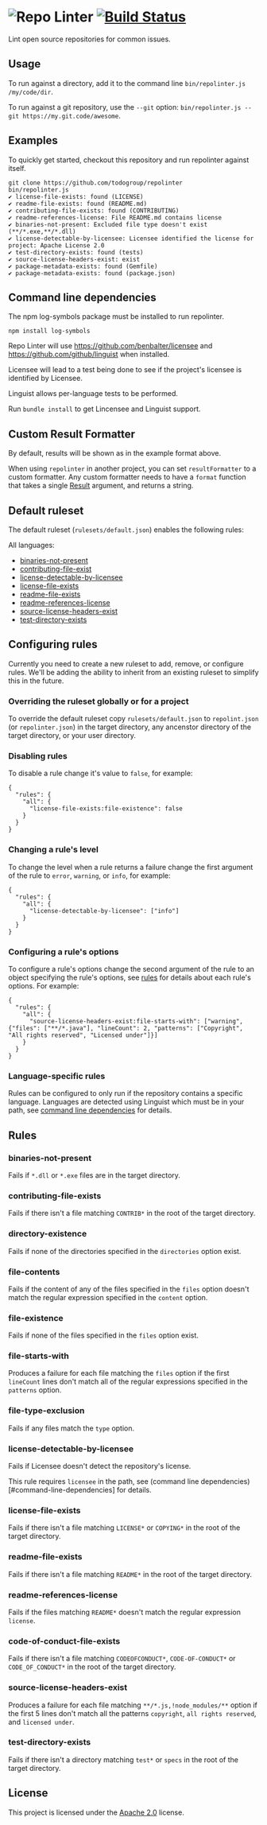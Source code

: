 # ![Repo Linter](docs/images/P_RepoLinter01_logo_only.png) [![Build Status](https://travis-ci.org/todogroup/repolinter.svg?branch=master)](https://travis-ci.org/todogroup/repolinter)

Lint open source repositories for common issues.

## Usage

To run against a directory, add it to the command line `bin/repolinter.js /my/code/dir`.

To run against a git repository, use the `--git` option: `bin/repolinter.js --git https://my.git.code/awesome`.

## Examples

To quickly get started, checkout this repository and run repolinter against itself.

```
git clone https://github.com/todogroup/repolinter
bin/repolinter.js
✔ license-file-exists: found (LICENSE)
✔ readme-file-exists: found (README.md)
✔ contributing-file-exists: found (CONTRIBUTING)
✔ readme-references-license: File README.md contains license
✔ binaries-not-present: Excluded file type doesn't exist (**/*.exe,**/*.dll)
✔ license-detectable-by-licensee: Licensee identified the license for project: Apache License 2.0
✔ test-directory-exists: found (tests)
✔ source-license-headers-exist: exist
✔ package-metadata-exists: found (Gemfile)
✔ package-metadata-exists: found (package.json)
```

## Command line dependencies

The npm log-symbols package must be installed to run repolinter.
```
npm install log-symbols
```

Repo Linter will use https://github.com/benbalter/licensee and https://github.com/github/linguist when installed.

Licensee will lead to a test being done to see if the project's licensee is identified by Licensee.

Linguist allows per-language tests to be performed.

Run `bundle install` to get Lincensee and Linguist support.

## Custom Result Formatter
By default, results will be shown as in the example format above.

When using `repolinter` in another project, you can set `resultFormatter` to a custom formatter. Any custom formatter needs to have a `format` function that takes a single [Result](./lib/result.js) argument, and returns a string.

## Default ruleset
The default ruleset (```rulesets/default.json```) enables the following rules:

All languages:
* [binaries-not-present](#binaries-not-present)
* [contributing-file-exist](#contributing-file-exists)
* [license-detectable-by-licensee](#license-detectable-by-licensee)
* [license-file-exists](#license-file-exists)
* [readme-file-exists](#readme-file-exists)
* [readme-references-license](#readme-references-license)
* [source-license-headers-exist]([#source-license-headers-exist)
* [test-directory-exists](#test-directory-exists)

## Configuring rules
Currently you need to create a new ruleset to add, remove, or configure rules. We'll be adding the ability to inherit from an existing ruleset to simplify this in the future.

### Overriding the ruleset globally or for a project
To override the default ruleset copy ```rulesets/default.json``` to ```repolint.json``` (or ```repolinter.json```) in the target directory, any ancenstor directory of the target directory, or your user directory.

### Disabling rules
To disable a rule change it's value to ```false```, for example:
```
{
  "rules": {
    "all": {
      "license-file-exists:file-existence": false
    }
  }
}
```

### Changing a rule's level
To change the level when a rule returns a failure change the first argument of the rule to ```error```, ```warning```, or ```info```, for example:
```
{
  "rules": {
    "all": {
      "license-detectable-by-licensee": ["info"]
    }
  }
}
```

### Configuring a rule's options
To configure a rule's options change the second argument of the rule to an object specifying the rule's options, see [rules](#rules) for details about each rule's options. For example:
```
{
  "rules": {
    "all": {
      "source-license-headers-exist:file-starts-with": ["warning", {"files": ["**/*.java"], "lineCount": 2, "patterns": ["Copyright", "All rights reserved", "Licensed under"]}]
    }
  }
}
```

### Language-specific rules
Rules can be configured to only run if the repository contains a specific language. Languages are detected using Linguist which must be in your path, see [command line dependencies](#command-line-dependencies) for details.



## Rules
### binaries-not-present
Fails if ```*.dll``` or ```*.exe``` files are in the target directory.

### contributing-file-exists
Fails if there isn't a file matching ```CONTRIB*``` in the root of the target directory.

### directory-existence
Fails if none of the directories specified in the ```directories``` option exist.

### file-contents
Fails if the content of any of the files specified in the ```files``` option doesn't match the regular expression specified in the ```content``` option. 

### file-existence
Fails if none of the files specified in the ```files``` option exist.

### file-starts-with
Produces a failure for each file matching the ```files``` option if the first ```lineCount``` lines don't match all of the regular expressions specified in the ```patterns``` option.

### file-type-exclusion
Fails if any files match the ```type``` option.

### license-detectable-by-licensee
Fails if Licensee doesn't detect the repository's license.

This rule requires ```licensee``` in the path, see (command line dependencies)[#command-line-dependencies] for details.

### license-file-exists
Fails if there isn't a file matching ```LICENSE*``` or ```COPYING*``` in the root of the target directory.

### readme-file-exists
Fails if there isn't a file matching ```README*``` in the root of the target directory.

### readme-references-license
Fails if the files matching ```README*``` doesn't match the regular expression ```license```.

### code-of-conduct-file-exists
Fails if there isn't a file matching ```CODEOFCONDUCT*```, ```CODE-OF-CONDUCT*``` or ```CODE_OF_CONDUCT*``` in the root of the target directory.

### source-license-headers-exist
Produces a failure for each file matching ```**/*.js,!node_modules/**``` option if the first 5 lines don't match all the patterns ```copyright```, ```all rights reserved```, and ```licensed under```.

### test-directory-exists
Fails if there isn't a directory matching ```test*``` or ```specs``` in the root of the target directory.

## License

This project is licensed under the [Apache 2.0](LICENSE) license.
